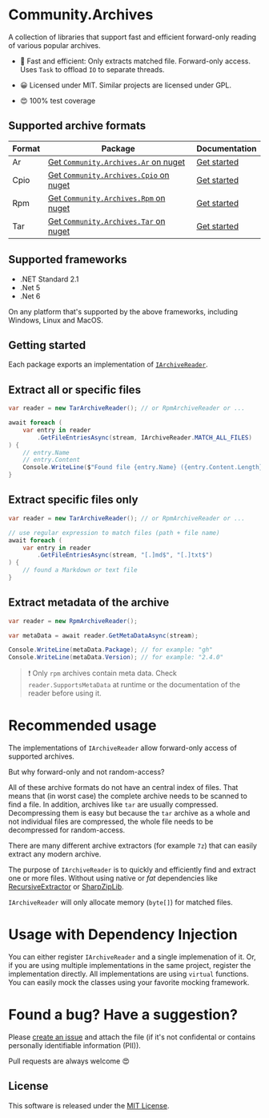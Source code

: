 # Community.Archives

A collection of libraries that support fast and efficient forward-only reading of various popular archives. 

* :rocket: Fast and efficient: Only extracts matched file. Forward-only access. Uses `Task` to offload `IO` to separate threads.

* :grinning: Licensed under MIT. Similar projects are licensed under GPL.

* :heart_eyes: 100% test coverage 

## Supported archive formats

| Format | Package                                                                                        | Documentation                                                                                |
| ------ | ---------------------------------------------------------------------------------------------- | -------------------------------------------------------------------------------------------- |
| Ar     | [Get `Community.Archives.Ar` on nuget](https://www.nuget.org/packages/Community.Archives.Ar)   | [Get started](https://github.com/Gitii/Community.Archives/tree/main/Community.Archives.Ar)   |
| Cpio   | [Get `Community.Archives.Cpio` on nuget](https://www.nuget.org/packages/Community.Archives.Ar) | [Get started](https://github.com/Gitii/Community.Archives/tree/main/Community.Archives.Cpio) |
| Rpm    | [Get `Community.Archives.Rpm` on nuget](https://www.nuget.org/packages/Community.Archives.Ar)  | [Get started](https://github.com/Gitii/Community.Archives/tree/main/Community.Archives.Rpm)  |
| Tar    | [Get `Community.Archives.Tar` on nuget](https://www.nuget.org/packages/Community.Archives.Ar)  | [Get started](https://github.com/Gitii/Community.Archives/tree/main/Community.Archives.Tar)  |

## Supported frameworks

- .NET Standard 2.1
- .Net 5
- .Net 6

On any platform that's supported by the above frameworks, including Windows, Linux and MacOS.

## Getting started

Each package exports an implementation of [`IArchiveReader`](https://github.com/Gitii/Community.Archives/blob/main/Community.Archives.Core/IArchiveReader.cs).

## Extract all or specific files

```csharp
var reader = new TarArchiveReader(); // or RpmArchiveReader or ...

await foreach (
    var entry in reader
        .GetFileEntriesAsync(stream, IArchiveReader.MATCH_ALL_FILES)
) {
    // entry.Name
    // entry.Content
    Console.WriteLine($"Found file {entry.Name} ({entry.Content.Length} bytes)")
}
```

## Extract specific files only

```csharp
var reader = new TarArchiveReader(); // or RpmArchiveReader or ...

// use regular expression to match files (path + file name)
await foreach (
    var entry in reader
        .GetFileEntriesAsync(stream, "[.]md$", "[.]txt$")
) {
    // found a Markdown or text file
}
```

## Extract metadata of the archive

```csharp
var reader = new RpmArchiveReader();

var metaData = await reader.GetMetaDataAsync(stream);

Console.WriteLine(metaData.Package); // for example: "gh"
Console.WriteLine(metaData.Version); // for example: "2.4.0"
```

> :exclamation: Only `rpm` archives contain meta data. Check `reader.SupportsMetaData` at runtime or the documentation of the reader before using it.

# Recommended usage

The implementations of `IArchiveReader` allow forward-only access of supported archives.

But why forward-only and not random-access?

All of these archive formats do not have an central index of files. That means that (in worst case) the complete archive needs to be scanned to find a file. In addition, archives like `tar` are usually compressed. Decompressing them is easy but because the `tar` archive as a whole and not individual files are compressed, the whole file needs to be decompressed for random-access.

There are many different archive extractors (for example `7z`) that can easily extract any modern archive.

The purpose of  `IArchiveReader` is to quickly and efficiently find and extract one or more files. Without using native or *fat* dependencies like [RecursiveExtractor]([RecursiveExtractor](https://github.com/microsoft/RecursiveExtractor)) or [SharpZipLib](https://github.com/icsharpcode/SharpZipLib). 

`IArchiveReader` will only allocate memory (`byte[]`) for matched files. 

# Usage with Dependency Injection

You can either register `IArchiveReader` and a single implemenation of it. Or, if you are using multiple implementations in the same project, register the implementation directly. All implementations are using `virtual` functions. You can easily mock the classes using your favorite mocking framework.

# Found a bug? Have a suggestion?

Please [create an issue](https://github.com/Gitii/Community.Archives/issues) and attach the file (if it's not confidental or contains personally identifiable information (PII)). 

Pull requests are always welcome :heart_eyes:

## License

This software is released under the [MIT License](https://opensource.org/licenses/MIT). 
